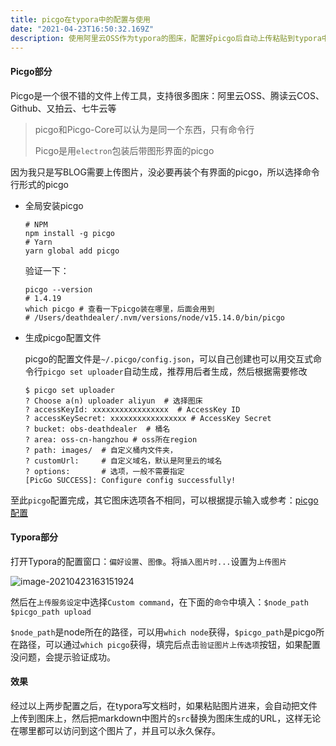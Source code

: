 ```yaml
---
title: picgo在typora中的配置与使用
date: "2021-04-23T16:50:32.169Z"
description: 使用阿里云OSS作为typora的图床，配置好picgo后自动上传粘贴到typora中的图片
---
```


#### Picgo部分

Picgo是一个很不错的文件上传工具，支持很多图床：阿里云OSS、腾读云COS、Github、又拍云、七牛云等

> picgo和Picgo-Core可以认为是同一个东西，只有命令行
>
> Picgo是用`electron`包装后带图形界面的picgo

因为我只是写BLOG需要上传图片，没必要再装个有界面的picgo，所以选择命令行形式的picgo

- 全局安装picgo

  ```shell
  # NPM
  npm install -g picgo
  # Yarn 
  yarn global add picgo
  ```

  验证一下：

  ```shell
  picgo --version
  # 1.4.19
  which picgo # 查看一下picgo装在哪里，后面会用到
  # /Users/deathdealer/.nvm/versions/node/v15.14.0/bin/picgo
  ```

- 生成picgo配置文件

  picgo的配置文件是`~/.picgo/config.json`，可以自己创建也可以用交互式命令行`picgo set uploader`自动生成，推荐用后者生成，然后根据需要修改

  ```shell
  $ picgo set uploader
  ? Choose a(n) uploader aliyun  # 选择图床
  ? accessKeyId: xxxxxxxxxxxxxxxxx  # AccessKey ID
  ? accessKeySecret: xxxxxxxxxxxxxxxxx # AccessKey Secret
  ? bucket: obs-deathdealer  # 桶名
  ? area: oss-cn-hangzhou # oss所在region
  ? path: images/  # 自定义桶内文件夹，
  ? customUrl:     # 自定义域名，默认是阿里云的域名
  ? options:       # 选项，一般不需要指定
  [PicGo SUCCESS]: Configure config successfully!
  ```

至此`picgo`配置完成，其它图床选项各不相同，可以根据提示输入或参考：[picgo配置](https://picgo.github.io/PicGo-Core-Doc/zh/guide/config.html#picbed)

#### Typora部分

打开Typora的配置窗口：`偏好设置`、`图像`。将`插入图片时...`设置为`上传图片`

![image-20210423163151924](https://obs-1d2f.oss-cn-hangzhou.aliyuncs.com/images/image-20210423163151924.png)

然后在`上传服务设定`中选择`Custom command`，在下面的`命令`中填入：`$node_path $picgo_path upload `

`$node_path`是node所在的路径，可以用`which node`获得，`$picgo_path`是picgo所在路径，可以通过`which picgo`获得，填完后点击`验证图片上传选项`按钮，如果配置没问题，会提示验证成功。



#### 效果

经过以上两步配置之后，在typora写文档时，如果粘贴图片进来，会自动把文件上传到图床上，然后把markdown中图片的`src`替换为图床生成的URL，这样无论在哪里都可以访问到这个图片了，并且可以永久保存。


